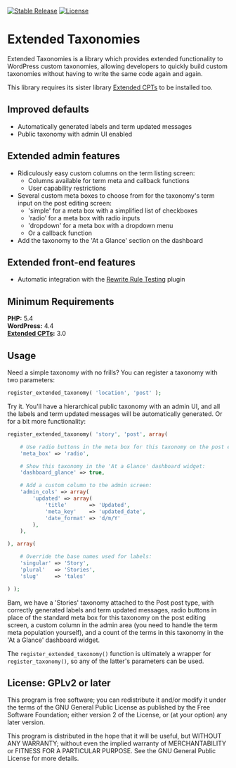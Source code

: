 [![Stable Release](https://img.shields.io/packagist/v/johnbillion/extended-taxos.svg)](https://packagist.org/packages/johnbillion/extended-taxos)
[![License](https://img.shields.io/badge/license-GPL_v2%2B-blue.svg)](https://github.com/johnbillion/extended-taxos/blob/master/LICENSE)

# Extended Taxonomies #

Extended Taxonomies is a library which provides extended functionality to WordPress custom taxonomies, allowing developers to quickly build custom taxonomies without having to write the same code again and again.

This library requires its sister library [Extended CPTs](https://github.com/johnbillion/extended-cpts) to be installed too.

## Improved defaults ##

 * Automatically generated labels and term updated messages
 * Public taxonomy with admin UI enabled

## Extended admin features ##

 * Ridiculously easy custom columns on the term listing screen:
   * Columns available for term meta and callback functions
   * User capability restrictions
 * Several custom meta boxes to choose from for the taxonomy's term input on the post editing screen:
   * 'simple' for a meta box with a simplified list of checkboxes
   * 'radio' for a meta box with radio inputs
   * 'dropdown' for a meta box with a dropdown menu
   * Or a callback function
 * Add the taxonomy to the 'At a Glance' section on the dashboard

## Extended front-end features ##

 * Automatic integration with the [Rewrite Rule Testing](https://wordpress.org/plugins/rewrite-testing/) plugin

## Minimum Requirements ##

**PHP:** 5.4  
**WordPress:** 4.4  
**[Extended CPTs](https://github.com/johnbillion/extended-cpts):** 3.0

## Usage ##

Need a simple taxonomy with no frills? You can register a taxonomy with two parameters:

```php
register_extended_taxonomy( 'location', 'post' );
```

Try it. You'll have a hierarchical public taxonomy with an admin UI, and all the labels and term updated messages will be automatically generated. Or for a bit more functionality:

```php
register_extended_taxonomy( 'story', 'post', array(

	# Use radio buttons in the meta box for this taxonomy on the post editing screen:
	'meta_box' => 'radio',

	# Show this taxonomy in the 'At a Glance' dashboard widget:
	'dashboard_glance' => true,

	# Add a custom column to the admin screen:
	'admin_cols' => array(
		'updated' => array(
			'title'       => 'Updated',
			'meta_key'    => 'updated_date',
			'date_format' => 'd/m/Y'
		),
	),

), array(

	# Override the base names used for labels:
	'singular' => 'Story',
	'plural'   => 'Stories',
	'slug'     => 'tales'

) );
```

Bam, we have a 'Stories' taxonomy attached to the Post post type, with correctly generated labels and term updated messages, radio buttons in place of the standard meta box for this taxonomy on the post editing screen, a custom column in the admin area (you need to handle the term meta population yourself), and a count of the terms in this taxonomy in the 'At a Glance' dashboard widget.

The `register_extended_taxonomy()` function is ultimately a wrapper for `register_taxonomy()`, so any of the latter's parameters can be used.

## License: GPLv2 or later ##

This program is free software; you can redistribute it and/or modify
it under the terms of the GNU General Public License as published by
the Free Software Foundation; either version 2 of the License, or
(at your option) any later version.

This program is distributed in the hope that it will be useful,
but WITHOUT ANY WARRANTY; without even the implied warranty of
MERCHANTABILITY or FITNESS FOR A PARTICULAR PURPOSE.  See the
GNU General Public License for more details.
